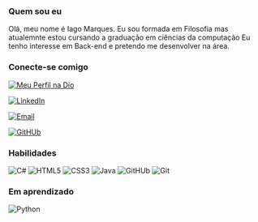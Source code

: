 ### Quem sou eu

Olá, meu nome é Iago Marques. Eu sou formada em Filosofia mas atualemnte estou cursando a graduação em ciências da computação Eu tenho interesse em Back-end e pretendo me desenvolver na área.

### Conecte-se comigo

[![Meu Perfil na Dio](https://img.shields.io/badge/Meu_Perfil_na_DIO-000?style=for-the-badge&logologoColor=0E76A8)](https://web.dio.me/users/iagomarquesbarbosa)

[![LinkedIn](https://img.shields.io/badge/LinkedIn-000?style=for-the-badge&logo=linkedin&logoColor=0E76A8)](https://www.linkedin.com/in/iago-marques-a42404268/)

[![Email](https://img.shields.io/badge/Gmail-000?style=for-the-badge&logo=gmail&logoColor=orange)](iagomarquesbarbosa@gmail.com)

[![GitHUb](https://img.shields.io/badge/GitHub-100000?style=for-the-badge&logo=github&logoColor=white)](https://github.com/IagoMarquesB)

### Habilidades

![C#](https://img.shields.io/badge/C%23-000?style=for-the-badge&logo=c-sharp&logoColor=823085)
![HTML5](https://img.shields.io/badge/HTML5-000?style=for-the-badge&logo=html5)
![CSS3](https://img.shields.io/badge/CSS3-000?style=for-the-badge&logo=css3&logoColor=264CE4)
![Java](https://img.shields.io/badge/Java-000?style=for-the-badge&logo=java)
![GitHUb](https://img.shields.io/badge/GitHub-100000?style=for-the-badge&logo=github&logoColor=white)
![Git](https://img.shields.io/badge/Git-000?style=for-the-badge&logo=git&logoColor=E34F26)


### Em aprendizado

![Python](https://img.shields.io/badge/Python-000?style=for-the-badge&logo=python)
